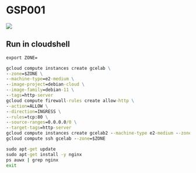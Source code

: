 # GSP001
[![](https://api.pointscounter.me/servers/img/subscribe)](https://www.youtube.com/@CloudHustlers)
## Run in cloudshell
```cmd
export ZONE=
```
```cmd
gcloud compute instances create gcelab \
--zone=$ZONE \
--machine-type=e2-medium \
--image-project=debian-cloud \
--image-family=debian-11 \
--tags=http-server
gcloud compute firewall-rules create allow-http \
--action=ALLOW \
--direction=INGRESS \
--rules=tcp:80 \
--source-ranges=0.0.0.0/0 \
--target-tags=http-server
gcloud compute instances create gcelab2 --machine-type e2-medium --zone=$ZONE
gcloud compute ssh gcelab --zone=$ZONE
```
```cmd
sudo apt-get update
sudo apt-get install -y nginx
ps auwx | grep nginx
exit
```
